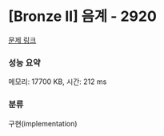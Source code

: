# [Bronze II] 음계 - 2920 

[문제 링크](https://www.acmicpc.net/problem/2920) 

### 성능 요약

메모리: 17700 KB, 시간: 212 ms

### 분류

구현(implementation)

